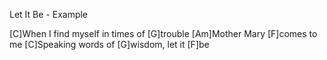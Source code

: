 Let It Be - Example

[C]When I find myself in times of [G]trouble
[Am]Mother Mary [F]comes to me
[C]Speaking words of [G]wisdom, let it [F]be